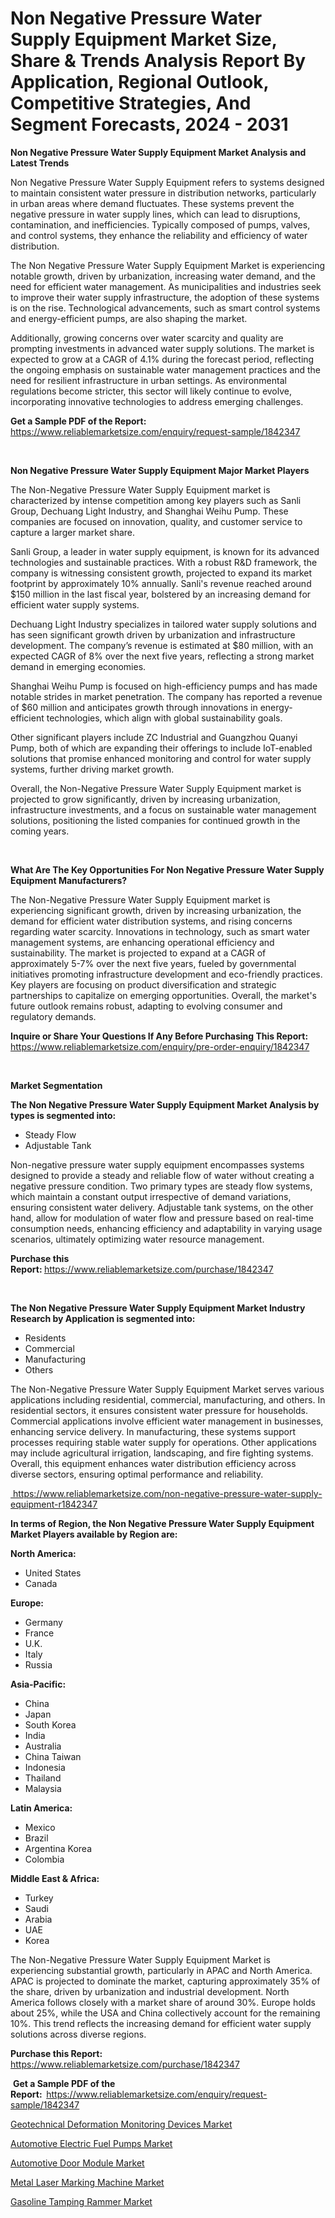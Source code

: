 <p><h1>Non Negative Pressure Water Supply Equipment Market Size, Share & Trends Analysis Report By Application, Regional Outlook, Competitive Strategies, And Segment Forecasts, 2024 - 2031</h1></p><p><strong>Non Negative Pressure Water Supply Equipment Market Analysis and Latest Trends</strong></p>
<p><p>Non Negative Pressure Water Supply Equipment refers to systems designed to maintain consistent water pressure in distribution networks, particularly in urban areas where demand fluctuates. These systems prevent the negative pressure in water supply lines, which can lead to disruptions, contamination, and inefficiencies. Typically composed of pumps, valves, and control systems, they enhance the reliability and efficiency of water distribution.</p><p>The Non Negative Pressure Water Supply Equipment Market is experiencing notable growth, driven by urbanization, increasing water demand, and the need for efficient water management. As municipalities and industries seek to improve their water supply infrastructure, the adoption of these systems is on the rise. Technological advancements, such as smart control systems and energy-efficient pumps, are also shaping the market. </p><p>Additionally, growing concerns over water scarcity and quality are prompting investments in advanced water supply solutions. The market is expected to grow at a CAGR of 4.1% during the forecast period, reflecting the ongoing emphasis on sustainable water management practices and the need for resilient infrastructure in urban settings. As environmental regulations become stricter, this sector will likely continue to evolve, incorporating innovative technologies to address emerging challenges.</p></p>
<p><strong>Get a Sample PDF of the Report:&nbsp;</strong> <a href="https://www.reliablemarketsize.com/enquiry/request-sample/1842347?utm_campaign=1261&utm_medium=2&utm_source=Github&utm_content=ia&utm_term=16102024&utm_id=non-negative-pressure-water-supply-equipment">https://www.reliablemarketsize.com/enquiry/request-sample/1842347</a></p>
<p>&nbsp;</p>
<p><strong>Non Negative Pressure Water Supply Equipment Major Market Players</strong></p>
<p><p>The Non-Negative Pressure Water Supply Equipment market is characterized by intense competition among key players such as Sanli Group, Dechuang Light Industry, and Shanghai Weihu Pump. These companies are focused on innovation, quality, and customer service to capture a larger market share.</p><p>Sanli Group, a leader in water supply equipment, is known for its advanced technologies and sustainable practices. With a robust R&D framework, the company is witnessing consistent growth, projected to expand its market footprint by approximately 10% annually. Sanli's revenue reached around $150 million in the last fiscal year, bolstered by an increasing demand for efficient water supply systems.</p><p>Dechuang Light Industry specializes in tailored water supply solutions and has seen significant growth driven by urbanization and infrastructure development. The company’s revenue is estimated at $80 million, with an expected CAGR of 8% over the next five years, reflecting a strong market demand in emerging economies.</p><p>Shanghai Weihu Pump is focused on high-efficiency pumps and has made notable strides in market penetration. The company has reported a revenue of $60 million and anticipates growth through innovations in energy-efficient technologies, which align with global sustainability goals.</p><p>Other significant players include ZC Industrial and Guangzhou Quanyi Pump, both of which are expanding their offerings to include IoT-enabled solutions that promise enhanced monitoring and control for water supply systems, further driving market growth.</p><p>Overall, the Non-Negative Pressure Water Supply Equipment market is projected to grow significantly, driven by increasing urbanization, infrastructure investments, and a focus on sustainable water management solutions, positioning the listed companies for continued growth in the coming years.</p></p>
<p>&nbsp;</p>
<p><strong>What Are The Key Opportunities For Non Negative Pressure Water Supply Equipment Manufacturers?</strong></p>
<p><p>The Non-Negative Pressure Water Supply Equipment market is experiencing significant growth, driven by increasing urbanization, the demand for efficient water distribution systems, and rising concerns regarding water scarcity. Innovations in technology, such as smart water management systems, are enhancing operational efficiency and sustainability. The market is projected to expand at a CAGR of approximately 5-7% over the next five years, fueled by governmental initiatives promoting infrastructure development and eco-friendly practices. Key players are focusing on product diversification and strategic partnerships to capitalize on emerging opportunities. Overall, the market's future outlook remains robust, adapting to evolving consumer and regulatory demands.</p></p>
<p><strong>Inquire or Share Your Questions If Any Before Purchasing This Report:</strong> <a href="https://www.reliablemarketsize.com/enquiry/pre-order-enquiry/1842347?utm_campaign=1261&utm_medium=2&utm_source=Github&utm_content=ia&utm_term=16102024&utm_id=non-negative-pressure-water-supply-equipment">https://www.reliablemarketsize.com/enquiry/pre-order-enquiry/1842347</a></p>
<p>&nbsp;</p>
<p><strong>Market Segmentation</strong></p>
<p><strong>The Non Negative Pressure Water Supply Equipment Market Analysis by types is segmented into:</strong></p>
<p><ul><li>Steady Flow</li><li>Adjustable Tank</li></ul></p>
<p><p>Non-negative pressure water supply equipment encompasses systems designed to provide a steady and reliable flow of water without creating a negative pressure condition. Two primary types are steady flow systems, which maintain a constant output irrespective of demand variations, ensuring consistent water delivery. Adjustable tank systems, on the other hand, allow for modulation of water flow and pressure based on real-time consumption needs, enhancing efficiency and adaptability in varying usage scenarios, ultimately optimizing water resource management.</p></p>
<p><strong>Purchase this Report:&nbsp;</strong><a href="https://www.reliablemarketsize.com/purchase/1842347?utm_campaign=1261&utm_medium=2&utm_source=Github&utm_content=ia&utm_term=16102024&utm_id=non-negative-pressure-water-supply-equipment">https://www.reliablemarketsize.com/purchase/1842347</a></p>
<p>&nbsp;</p>
<p><strong>The Non Negative Pressure Water Supply Equipment Market Industry Research by Application is segmented into:</strong></p>
<p><ul><li>Residents</li><li>Commercial</li><li>Manufacturing</li><li>Others</li></ul></p>
<p><p>The Non-Negative Pressure Water Supply Equipment Market serves various applications including residential, commercial, manufacturing, and others. In residential sectors, it ensures consistent water pressure for households. Commercial applications involve efficient water management in businesses, enhancing service delivery. In manufacturing, these systems support processes requiring stable water supply for operations. Other applications may include agricultural irrigation, landscaping, and fire fighting systems. Overall, this equipment enhances water distribution efficiency across diverse sectors, ensuring optimal performance and reliability.</p></p>
<p><a href="https://www.reliablemarketsize.com/non-negative-pressure-water-supply-equipment-r1842347?utm_campaign=1261&utm_medium=2&utm_source=Github&utm_content=ia&utm_term=16102024&utm_id=non-negative-pressure-water-supply-equipment">&nbsp;https://www.reliablemarketsize.com/non-negative-pressure-water-supply-equipment-r1842347</a></p>
<p><strong>In terms of Region, the Non Negative Pressure Water Supply Equipment Market Players available by Region are:</strong></p>
<p>
    <p> <strong> North America: </strong>
        <ul>
            <li>United States</li>
            <li>Canada</li>
        </ul>
        </p> 
    <p> <strong> Europe: </strong>
        <ul>
            <li>Germany</li>
            <li>France</li>
            <li>U.K.</li>
            <li>Italy</li>
            <li>Russia</li>
        </ul>
        </p> 
    <p> <strong> Asia-Pacific: </strong>
        <ul>
            <li>China</li>
            <li>Japan</li>
            <li>South Korea</li>
            <li>India</li>
            <li>Australia</li>
            <li>China Taiwan</li>
            <li>Indonesia</li>
            <li>Thailand</li>
            <li>Malaysia</li>
        </ul>
        </p> 
    <p> <strong> Latin America: </strong>
        <ul>
            <li>Mexico</li>
            <li>Brazil</li>
            <li>Argentina Korea</li>
            <li>Colombia</li>
        </ul>
        </p> 
    <p> <strong> Middle East & Africa: </strong>
        <ul>
            <li>Turkey</li>
            <li>Saudi</li>
            <li>Arabia</li>
            <li>UAE</li>
            <li>Korea</li>
        </ul>
    </p>
    </p>
<p><p>The Non-Negative Pressure Water Supply Equipment Market is experiencing substantial growth, particularly in APAC and North America. APAC is projected to dominate the market, capturing approximately 35% of the share, driven by urbanization and industrial development. North America follows closely with a market share of around 30%. Europe holds about 25%, while the USA and China collectively account for the remaining 10%. This trend reflects the increasing demand for efficient water supply solutions across diverse regions.</p></p>
<p><strong>Purchase this Report: </strong><a href="https://www.reliablemarketsize.com/purchase/1842347?utm_campaign=1261&utm_medium=2&utm_source=Github&utm_content=ia&utm_term=16102024&utm_id=non-negative-pressure-water-supply-equipment">https://www.reliablemarketsize.com/purchase/1842347</a></p>
<p>&nbsp;<strong>Get a Sample PDF of the Report:&nbsp;&nbsp;</strong><a href="https://www.reliablemarketsize.com/enquiry/request-sample/1842347?utm_campaign=1261&utm_medium=2&utm_source=Github&utm_content=ia&utm_term=16102024&utm_id=non-negative-pressure-water-supply-equipment">https://www.reliablemarketsize.com/enquiry/request-sample/1842347</a></p>
<p><strong></strong></p>
<p><p><a href="https://github.com/junko8ojwh/Market-Research-Report-List-1/blob/main/geotechnical-deformation-monitoring-devices-market.md?utm_campaign=1261&utm_medium=2&utm_source=Github&utm_content=ia&utm_term=16102024&utm_id=non-negative-pressure-water-supply-equipment">Geotechnical Deformation Monitoring Devices Market</a></p><p><a href="https://www.linkedin.com/pulse/global-automotive-electric-fuel-pumps-141-cagr-forecast-2024-m9h6f?utm_campaign=1261&utm_medium=2&utm_source=Github&utm_content=ia&utm_term=16102024&utm_id=non-negative-pressure-water-supply-equipment">Automotive Electric Fuel Pumps Market</a></p><p><a href="https://www.linkedin.com/pulse/automotive-door-module-industry-insights-report-analyzing-market-nnfbf?utm_campaign=1261&utm_medium=2&utm_source=Github&utm_content=ia&utm_term=16102024&utm_id=non-negative-pressure-water-supply-equipment">Automotive Door Module Market</a></p><p><a href="https://issuu.com/reportprime-2/docs/metal-laser-marking-machine-market-_2ccd6cea576fa9?utm_campaign=1261&utm_medium=2&utm_source=Github&utm_content=ia&utm_term=16102024&utm_id=non-negative-pressure-water-supply-equipment">Metal Laser Marking Machine Market</a></p><p><a href="https://issuu.com/reportprime-2/docs/gasoline-tamping-rammer-market-size_8ae16d4ce35cea?utm_campaign=1261&utm_medium=2&utm_source=Github&utm_content=ia&utm_term=16102024&utm_id=non-negative-pressure-water-supply-equipment">Gasoline Tamping Rammer Market</a></p></p>